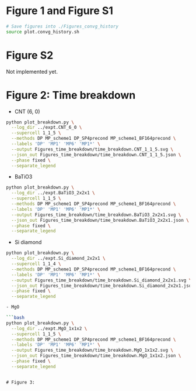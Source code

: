 
# Figure 1 and Figure S1
```bash
# Save figures into ./Figures_convg_history
source plot.convg_history.sh
```

# Figure S2
Not implemented yet.


# Figure 2: Time breakdown

- CNT (6, 0)

```bash
python plot_breakdown.py \
  --log_dir ../expt.CNT_6_0 \
  --supercell 1_1_5 \
  --methods DP MP_scheme1 DP_SP4precond MP_scheme1_BF164precond \
  --labels 'DP' 'MP1' 'MP6' 'MP1*' \
  --output Figures_time_breakdown/time_breakdown.CNT_1_1_5.svg \
  --json_out Figures_time_breakdown/time_breakdown.CNT_1_1_5.json \
  --phase fixed \
  --separate_legend
```

- BaTiO3

```bash
python plot_breakdown.py \
  --log_dir ../expt.BaTiO3_2x2x1 \
  --supercell 1_1_5 \
  --methods DP MP_scheme1 DP_SP4precond MP_scheme1_BF164precond \
  --labels 'DP' 'MP1' 'MP6' 'MP1*' \
  --output Figures_time_breakdown/time_breakdown.BaTiO3_2x2x1.svg \
  --json_out Figures_time_breakdown/time_breakdown.BaTiO3_2x2x1.json \
  --phase fixed \
  --separate_legend
```

- Si diamond

```bash
python plot_breakdown.py \
  --log_dir ../expt.Si_diamond_2x2x1 \
  --supercell 1_1_4 \
  --methods DP MP_scheme1 DP_SP4precond MP_scheme1_BF164precond \
  --labels 'DP' 'MP1' 'MP6' 'MP1*' \
  --output Figures_time_breakdown/time_breakdown.Si_diamond_2x2x1.svg \
  --json_out Figures_time_breakdown/time_breakdown.Si_diamond_2x2x1.json \
  --phase fixed \
  --separate_legend

- MgO

```bash
python plot_breakdown.py \
  --log_dir ../expt.MgO_1x1x2 \
  --supercell 1_1_5 \
  --methods DP MP_scheme1 DP_SP4precond MP_scheme1_BF164precond \
  --labels 'DP' 'MP1' 'MP6' 'MP1*' \
  --output Figures_time_breakdown/time_breakdown.MgO_1x1x2.svg \
  --json_out Figures_time_breakdown/time_breakdown.MgO_1x1x2.json \
  --phase fixed \
  --separate_legend
```
```

# Figure 3:



